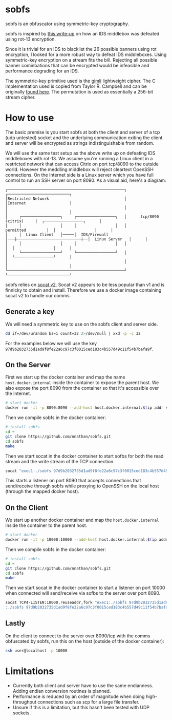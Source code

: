 # sobfs

sobfs is an obfuscator using symmetric-key cryptography.

sobfs is inspired by [this write-up](https://gist.github.com/gmurdocca/88857b58dc4668d88b0d0fae6ebf8b64) on how an IDS middlebox was defeated using rot-13 encryption.

Since it is trivial for an IDS to blacklist the 26 possible banners using rot encryption, I looked for a more robust way to defeat IDS middleboxes. Using symmetric-key encryption on a stream fits the bill. Rejecting all possible banner cominbations that can be encrypted would be infeasible and performance degrading for an IDS.

The symmetric-key primitive used is the [gimli](https://gimli.cr.yp.to) lightweight cipher. The C implementation used is copied from Taylor R. Campbell and can be originally [found here](https://mumble.net/~campbell/tmp/gimli.c). The permutation is used as essentially a 256-bit stream cipher.

# How to use

The basic premise is you start sobfs at both the client and server of a tcp (udp untested) socket and the underlying communication exiting the client and server will be encrypted as strings indistinguishable from random.

We will use the same test setup as the above write up on defeating IDS middleboxes with rot-13. We assume you're running a Linux client in a restricted network that can access Citrix on port tcp/8090 to the outside world. However the meddling middlebox will reject cleartext OpenSSH connections. On the Internet side is a Linux server which you have full control to run an SSH server on port 8090. As a visual aid, here's a diagram:

```text
┌───────────────────────────────────────────────────┐                            ┌───────────────────────────┐
│Restricted Network                                 │                            │Internet                   │
│                                                   │                            │                           │
│     ┌─────────────────┐     ┌─────────────────┐   │      tcp/8090 (citrix)     │  ┌─────────────────┐      │
│     │                 │     │                 │   │          permitted         │  │                 │      │
│     │  Linux Client   │─────│  IDS/Firewall   │───┼────────────────────────────┼──│  Linux Server   │      │
│     │                 │     │                 │   │                            │  │                 │      │
│     └─────────────────┘     └─────────────────┘   │                            │  └─────────────────┘      │
│                                                   │                            │                           │
└───────────────────────────────────────────────────┘                            └───────────────────────────┘
```

sobfs relies on [socat v2](http://www.dest-unreach.org/socat/). Socat v2 appears to be less popular than v1 and is finnicky to obtain and install. Therefore we use a docker image containing socat v2 to handle our comms.

## Generate a key

We will need a symmetric key to use on the sobfs client and server side.

```sh
dd if=/dev/urandom bs=1 count=32 2>/dev/null | xxd -p -c 32
```

For the examples below we will use the key `97d9b2032735d1ad9f8fe22a6c97c3f0015ced183c4b557d49c11f54b7bafa9f`.

## On the Server

First we start up the docker container and map the name `host.docker.internal` inside the container to expose the parent host. We also expose the port 8090 from the container so that it's accessible over the Internet.

```sh
# start docker
docker run -it -p 8090:8090 --add-host host.docker.internal:$(ip addr show docker0 | grep -Po 'inet \K[\d.]+') timotto/docker-socat2 bash
```

Then we compile sobfs in the docker container:

```sh
# install sobfs
cd ~
git clone https://github.com/nnathan/sobfs.git
cd sobfs
make
```

Then we start socat in the docker container to start sofbs for both the read stream and the write stream of the TCP connection.

```sh
socat "exec1:./sobfs 97d9b2032735d1ad9f8fe22a6c97c3f0015ced183c4b557d49c11f54b7bafa9f % exec1:./sobfs 97d9b2032735d1ad9f8fe22a6c97c3f0015ced183c4b557d49c11f54b7bafa9f | TCP4-LISTEN:8090,reuseaddr,fork" TCP4:host.docker.internal:22
```

This starts a listener on port 8090 that accepts connections that send/receive through sobfs while proxying to OpenSSH on the local host (through the mapped docker host).

## On the Client

We start up another docker container and map the `host.docker.internal` inside the container to the parent host.

```sh
# start docker
docker run -it -p 10000:10000 --add-host host.docker.internal:$(ip addr show docker0 | grep -Po 'inet \K[\d.]+') timotto/docker-socat2 bash
```

Then we compile sobfs in the docker container:

```sh
# install sobfs
cd ~
git clone https://github.com/nnathan/sobfs.git
cd sobfs
make
```

Then we start socat in the docker container to start a listener on port 10000 when connected will send/receive via sofbs to the server over port 8090.

```sh
socat TCP4-LISTEN:10000,reuseaddr,fork "exec1:./sobfs 97d9b2032735d1ad9f8fe22a6c97c3f0015ced183c4b557d49c11f54b7bafa9f % exec1
:./sobfs 97d9b2032735d1ad9f8fe22a6c97c3f0015ced183c4b557d49c11f54b7bafa9f | TCP4-CONNECT:linux-server-hostname:8090"
```

## Lastly

On the client to connect to the server over 8090/tcp with the comms obfuscated by sobfs, run this on the host (outside of the docker container):

```sh
ssh user@localhost -p 10000
```

# Limitations

* Currently both client and server have to use the same endianness. Adding endian conversion routines is planned.
* Performance is reduced by an order of magnitude when doing high-throughput connections such as scp for a large file transfer.
* Unsure if this is a limitation, but this hasn't been tested with UDP sockets.
